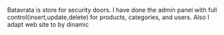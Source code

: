 Batavrata is store for security doors. I have done the admin panel with full control(insert,update,delete) for products, categories, and users. Also I adapt web site to by dinamic

